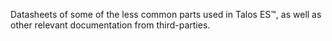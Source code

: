 Datasheets of some of the less common parts used in Talos ES™, as well as other relevant documentation from third-parties.
